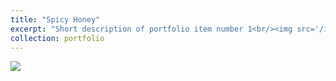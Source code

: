 ```yaml
---
title: "Spicy Honey"
excerpt: "Short description of portfolio item number 1<br/><img src='/images/500x300.png'>"
collection: portfolio
---
```



![](https://easylink.cc/jx8x69)
